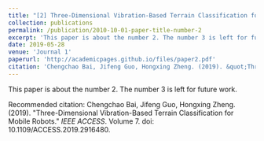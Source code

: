 ```yaml
---
title: "[2] Three-Dimensional Vibration-Based Terrain Classification for Mobile Robots"
collection: publications
permalink: /publication/2010-10-01-paper-title-number-2
excerpt: 'This paper is about the number 2. The number 3 is left for future work.'
date: 2019-05-28
venue: 'Journal 1'
paperurl: 'http://academicpages.github.io/files/paper2.pdf'
citation: 'Chengchao Bai, Jifeng Guo, Hongxing Zheng. (2019). &quot;Three-Dimensional Vibration-Based Terrain Classification for Mobile Robots.&quot; <i>IEEE ACCESS</i>. Volume 7.'
---
```

This paper is about the number 2. The number 3 is left for future work.

Recommended citation: Chengchao Bai, Jifeng Guo, Hongxing Zheng. (2019). "Three-Dimensional Vibration-Based Terrain Classification for Mobile Robots." <i>IEEE ACCESS</i>. Volume 7. doi: 10.1109/ACCESS.2019.2916480.
